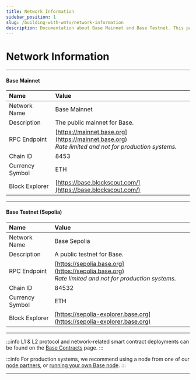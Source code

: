 ```yaml
---
title: Network Information
sidebar_position: 1
slug: /building-with-wmtx/network-information
description: Documentation about Base Mainnet and Base Testnet. This page covers network information for the Base network, including network names, descriptions, RPC endpoints, chain IDs, currency symbols, and block explorers.
---
```


# Network Information

---

#### Base Mainnet

| Name            | Value                                                                                                   |
| :-------------- | :------------------------------------------------------------------------------------------------------ |
| Network Name    | Base Mainnet                                                                                            |
| Description     | The public mainnet for Base.                                                                            |
| RPC Endpoint    | [https://mainnet.base.org](https://mainnet.base.org)<br/>_Rate limited and not for production systems._ |
| Chain ID        | 8453                                                                                                    |
| Currency Symbol | ETH                                                                                                     |
| Block Explorer  | [https://base.blockscout.com/](https://base.blockscout.com/)                                            |

---

#### Base Testnet (Sepolia)

| Name            | Value                                                                                                   |
| :-------------- | :------------------------------------------------------------------------------------------------------ |
| Network Name    | Base Sepolia                                                                                            |
| Description     | A public testnet for Base.                                                                              |
| RPC Endpoint    | [https://sepolia.base.org](https://sepolia.base.org)<br/>_Rate limited and not for production systems._ |
| Chain ID        | 84532                                                                                                   |
| Currency Symbol | ETH                                                                                                     |
| Block Explorer  | [https://sepolia-explorer.base.org](https://sepolia-explorer.base.org)                                  |

---

:::info
L1 & L2 protocol and network-related smart contract deployments can be found on the [Base Contracts](/docs/base-contracts) page.
:::

:::info
For production systems, we recommend using a node from one of our [node partners], or [running your own Base node].
:::

---

[running your own Base node]: /tutorials/run-a-base-node
[node partners]: /docs/tools/node-providers
